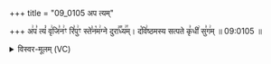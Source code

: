 +++
title = "09_0105 अप त्यम्"

+++
अ꣢प꣣ त्यं꣡ वृ꣢जि꣣न꣢ꣳ रि꣣पु꣢ꣳ स्ते꣣न꣡म꣢ग्ने दुरा꣣꣬ध्य꣢꣯म्। द꣡वि꣢ष्ठमस्य सत्पते कृ꣣धी꣢ सु꣣ग꣢म् ॥ 09:0105 ॥

<details><summary>विस्वर-मूलम् (VC)</summary>

अप त्यं वृजिनꣳ रिपुꣳ स्तेनमग्ने दुराध्यम् । दविष्ठमस्य सत्पते कृधी सुगम् ॥१०५॥
</details>